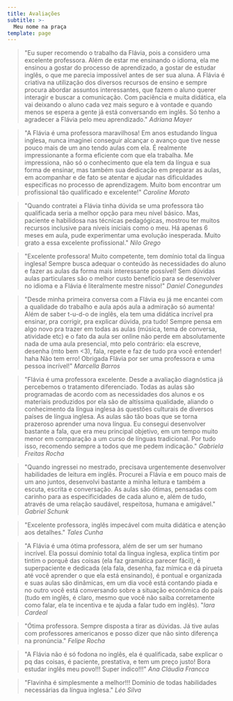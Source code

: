 ```yaml
---
title: Avaliações
subtitle: >-
  Meu nome na praça
template: page
---
```


>"Eu super recomendo o trabalho da Flávia, pois a considero uma excelente professora. Além de estar me ensinando o idioma, ela me ensinou a gostar do processo de aprendizado, a gostar de estudar inglês, o que me parecia impossível antes de ser sua aluna. A Flávia é criativa na utilização dos diversos recursos de ensino e sempre procura abordar assuntos interessantes, que fazem o aluno querer interagir e buscar a comunicação. Com paciência e muita didática, ela vai deixando o aluno cada vez mais seguro e à vontade e quando menos se espera a gente já está conversando em inglês. Só tenho a agradecer a Flávia pelo meu  aprendizado." <cite>Adriana Mayer</cite>

>"A Flávia é uma professora maravilhosa! Em anos estudando língua inglesa, nunca imaginei conseguir alcançar o avanço que tive nesse pouco mais de um ano tendo aulas com ela. É realmente impressionante a forma eficiente com que ela trabalha. Me impressiona, não só o conhecimento que ela tem da língua e sua forma de ensinar, mas também sua dedicação em preparar as aulas, em acompanhar e de fato se atentar e ajudar nas dificuldades especificas no processo de aprendizagem. Muito bom encontrar um profissional tão qualificado e excelente!" <cite>Caroline Morato</cite>

>"Quando contratei a Flávia tinha dúvida se uma professora tão qualificada seria a melhor opção para meu nível básico. Mas, paciente e habilidosa nas técnicas pedagógicas, mostrou ter muitos recursos inclusive para níveis iniciais como o meu. Há apenas 6 meses em aula, pude experimentar uma evolução inesperada. Muito grato a essa excelente profissional." <cite>Nilo Grego</cite>

>"Excelente professora! Muito competente, tem domínio total da língua inglesa! Sempre busca adequar o conteúdo às necessidades do aluno e fazer as aulas da forma mais interessante possível! Sem dúvidas aulas particulares são o melhor custo benefício para se desenvolver no idioma e a Flávia é literalmente mestre nisso!" <cite>Daniel Conegundes</cite>

>"Desde minha primeira conversa com a Flávia eu já me encantei com a qualidade do trabalho e aula após aula a admiração só aumenta! Além de saber t-u-d-o de inglês, ela tem uma didática incrível pra ensinar, pra corrigir, pra explicar dúvida, pra tudo! Sempre pensa em algo novo pra trazer em todas as aulas (música, tema de conversa, atividade etc) e o fato da aula ser online não perde em absolutamente nada de uma aula presencial, mto pelo contrário: ela escreve, desenha (mto bem <3), fala, repete e faz de tudo pra você entender! haha Não tem erro! Obrigada Flávia por ser uma professora e uma pessoa incrível!" <cite>Marcella Barros</cite>

>"Flávia é uma professora excelente. Desde a avaliação diagnóstica já percebemos o tratamento diferenciado. Todas as aulas são programadas de acordo com as necessidades dos alunos e os materiais produzidos por ela são de altíssima qualidade, aliando o conhecimento da língua inglesa às questões culturais de diversos países de língua inglesa. As aulas são tão boas que se torna prazeroso aprender uma nova língua. Eu consegui desenvolver bastante a fala, que era meu principal objetivo, em um tempo muito menor em comparação a um curso de línguas tradicional. Por tudo isso, recomendo sempre a todos que me pedem indicação." <cite>Gabriela Freitas Rocha</cite>

>"Quando ingressei no mestrado, precisava urgentemente desenvolver habilidades de leitura em inglês. Procurei a Flávia e em pouco mais de um ano juntos, desenvolvi bastante a minha leitura e também a escuta, escrita e conversação. As aulas são ótimas, pensadas com carinho para as especificidades de cada aluno e, além de tudo, através de uma relação saudável, respeitosa, humana e amigável." <cite>Gabriel Schunk</cite>

>"Excelente professora, inglês impecável com muita didática e atenção aos detalhes." <cite>Tales Cunha</cite>

>"A Flávia é uma ótima professora, além de ser um ser humano incrível. Ela possui domínio total da língua inglesa, explica tintim por tintim o porquê das coisas (ela faz gramática parecer fácil), é superpaciente e dedicada (ela fala, desenha, faz mímica e dá pirueta até você aprender o que ela está ensinando), é pontual e organizada e suas aulas são dinâmicas, em um dia você está contando piada e no outro você está conversando sobre a situação econômica do país (tudo em inglês, é claro, mesmo que você não saiba corretamente como falar, ela te incentiva e te ajuda a falar tudo em inglês). "<cite>Iara Cardeal</cite>

>"Ótima professora. Sempre disposta a tirar as dúvidas. Já tive aulas com professores americanos e posso dizer que não sinto diferença na pronúncia." <cite>Felipe Rocha</cite>

>"A Flávia não é só fodona no inglês, ela é qualificada, sabe explicar o pq das coisas, é paciente, prestativa, e tem um preço justo! Bora estudar inglês meu povo!!! Super indico!!!" <cite>Ana Cláudia Francca</cite>

>"Flavinha é simplesmente a melhor!!! Domínio de todas habilidades necessárias da língua inglesa." <cite>Léo Silva</cite>